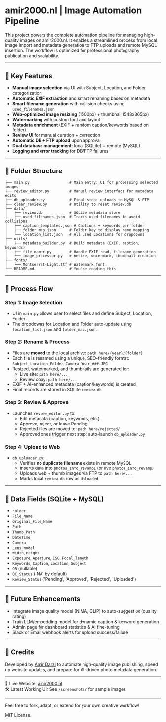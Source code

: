 # amir2000.nl | Image Automation Pipeline

This project powers the complete automation pipeline for managing high-quality images on [amir2000.nl](https://www.amir2000.nl). It enables a streamlined process from local image import and metadata generation to FTP uploads and remote MySQL insertion. The workflow is optimized for professional photography publication and scalability.

---

## 📸 Key Features

- **Manual image selection** via UI with Subject, Location, and Folder categorization
- **Automatic EXIF extraction** and smart renaming based on metadata
- **Smart filename generation** with collision checks using `used_filenames.json`
- **Web-optimized image resizing** (1500px) + thumbnail (548x365px)
- **Watermarking** with custom font and layout
- **Metadata enrichment** (EXIF + random caption/keywords based on folder)
- **Review UI** for manual curation + correction
- **Automatic DB + FTP upload** upon approval
- **Dual database management**: local (SQLite) + remote (MySQL)
- **Logging and error tracking** for DB/FTP failures

---

## 📂 Folder Structure

```
├── main.py                  # Main entry: UI for processing selected images
├── review_editor.py         # Manual review interface for metadata edits
├── db_uploader.py           # Final step: uploads to MySQL & FTP
├── clear_review.py          # Utility to reset review.db
├── data/
│   ├── review.db            # SQLite metadata store
│   ├── used_filenames.json  # Tracks used filenames to avoid collisions
│   ├── caption_templates.json # Captions + keywords per folder
│   ├── folder_map.json      # Folder key to display name mapping
│   └── location_list.json   # All used Locations for dropdowns
├── utils/
│   ├── metadata_builder.py  # Build metadata (EXIF, caption, keywords)
│   ├── file_namer.py        # Handle EXIF read, filename generation
│   └── image_processor.py   # Resize, watermark, thumbnail creation
├── fonts/
│   └── Montserrat-Light.ttf # Watermark font
└── README.md                # You're reading this
```

---

## 🧠 Process Flow

### Step 1: Image Selection
- UI in `main.py` allows user to select files and define Subject, Location, Folder.
- The dropdowns for Location and Folder auto-update using `location_list.json` and `folder_map.json`.

### Step 2: Rename & Process
- Files are **moved** to the local archive: `path here/{year}/{folder}`
- Each file is renamed using a unique, SEO-friendly format:  
  `Subject_Location_Folder_Camera_Year_###.JPG`
- Resized, watermarked, and thumbnails are generated for:
  - Live site: `path here/...`
  - Review copy: `path here/...`
- EXIF + AI-enhanced metadata (caption/keywords) is created
- Final records are stored in SQLite `review.db`

### Step 3: Review & Approve
- Launches `review_editor.py` to:
  - Edit metadata (caption, keywords, etc.)
  - Approve, reject, or leave Pending
  - Rejected files are moved to: `path here/rejected/`
  - Approved ones trigger next step: auto-launch `db_uploader.py`

### Step 4: Upload to Web
- `db_uploader.py`:
  - Verifies **no duplicate filename** exists in remote MySQL
  - Inserts data into `photos_info_revamp1` (or live `photos_info_revamp`)
  - Uploads web + thumb images via FTP to `path here/...`
  - Marks local `review.db` row as `Uploaded`

---

## 💾 Data Fields (SQLite + MySQL)
- `Folder`
- `File_Name`
- `Original_File_Name`
- `Path`
- `Thumb_Path`
- `DateTime`
- `Camera`
- `Lens_model`
- `Width`, `Height`
- `Exposure`, `Aperture`, `ISO`, `Focal_length`
- `Keywords`, `Caption`, `Location`, `Subject`
- `QR` (nullable)
- `QC_Status` ('NA' by default)
- `Review_Status` ('Pending', 'Approved', 'Rejected', 'Uploaded')

---

## 🔮 Future Enhancements

- Integrate image quality model (NIMA, CLIP) to auto-suggest `QR` (quality rating)
- Train LLM/embedding model for dynamic caption & keyword generation
- Admin page for dashboard statistics & AI fine-tuning
- Slack or Email webhook alerts for upload success/failure

---

## 📸 Credits
Developed by [Amir Darzi](https://www.amir2000.nl/about.php) to automate high-quality image publishing, speed up website updates, and prepare for AI-driven photo metadata generation.

---

📁 Live Website: [amir2000.nl](https://www.amir2000.nl)  
🛠️ Latest Working UI: See `/screenshots/` for sample images

---

Feel free to fork, adapt, or extend for your own creative workflow!

MIT License.